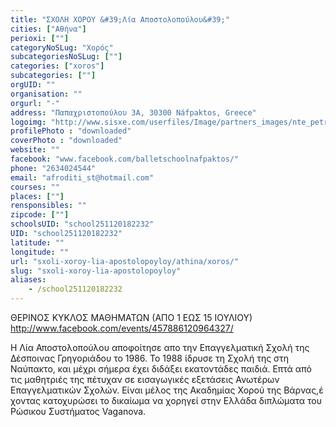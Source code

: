 ```yaml
---
title: "ΣΧΟΛΗ ΧΟΡΟΥ &#39;Λία Αποστολοπούλου&#39;"
cities: ["Αθήνα"]
perioxi: [""]
categoryNoSLug: "Χορός"
subcategoriesNoSLug: [""]
categories: ["xoros"]
subcategories: [""]
orgUID: ""
organisation: ""
orgurl: "-"
address: "Παπαχριστοπούλου 3Α, 30300 Náfpaktos, Greece"
logoimg: "http://www.sisxe.com/userfiles/Image/partners_images/nte_petrilo.jpg"
profilePhoto : "downloaded"
coverPhoto : "downloaded"
website: ""
facebook: "www.facebook.com/balletschoolnafpaktos/"
phone: "2634024544"
email: "afroditi_st@hotmail.com"
courses: ""
places: [""]
rensponsibles: ""
zipcode: [""]
schoolsUID: "school251120182232"
UID: "school251120182232"
latitude: ""
longitude: ""
url: "sxoli-xoroy-lia-apostolopoyloy/athina/xoros/"
slug: "sxoli-xoroy-lia-apostolopoyloy"
aliases:
    - /school251120182232
---
```



ΘΕΡΙΝΟΣ ΚΥΚΛΟΣ ΜΑΘΗΜΑΤΩΝ (ΑΠΟ 1 ΕΩΣ 15 ΙΟΥΛΙΟΥ) http://www.facebook.com/events/457886120964327/

Η Λία Αποστολοπούλου αποφοίτησε απο την Επαγγελματική Σχολή της Δέσποινας Γρηγοριάδου το 1986. Το 1988 ίδρυσε τη Σχολή της στη Ναύπακτο, και μέχρι σήμερα έχει διδάξει εκατοντάδες παιδιά. Επτά από τις μαθητριές της πέτυχαν σε εισαγωγικές εξετάσεις Ανωτέρων Επαγγελματικών Σχολών. Είναι μέλος της Ακαδημίας Χορού της Βάρνας,έ χοντας κατοχυρώσει το δικαίωμα να χορηγεί στην Ελλάδα διπλώματα του Ρώσικου Συστήματος Vaganova.